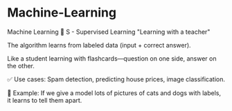 # Machine-Learning
Machine Learning 
🔹 S - Supervised Learning
"Learning with a teacher"

The algorithm learns from labeled data (input + correct answer).

Like a student learning with flashcards—question on one side, answer on the other.

✅ Use cases: Spam detection, predicting house prices, image classification.

🧠 Example:
If we give a model lots of pictures of cats and dogs with labels, it learns to tell them apart.
